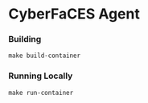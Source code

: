 # CyberFaCES Agent

### Building

```shell
make build-container
```

### Running Locally

```shell
make run-container
```
